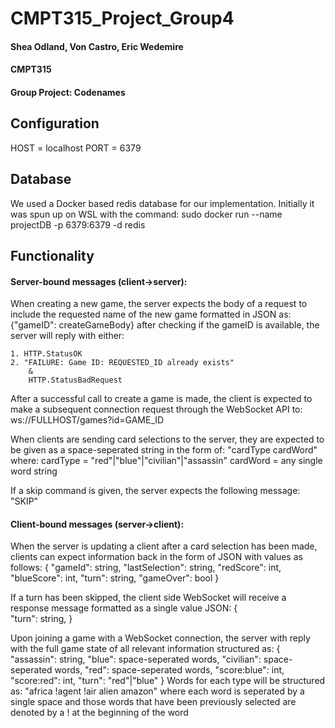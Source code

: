 # CMPT315_Project_Group4
#### Shea Odland, Von Castro, Eric Wedemire
#### CMPT315
#### Group Project: Codenames


## Configuration
HOST = localhost
PORT = 6379

## Database

We used a Docker based redis database for our implementation. Initially it was
spun up on WSL with the command:
    sudo docker run --name projectDB -p 6379:6379 -d redis

## Functionality

#### Server-bound messages (client->server):
When creating a new game, the server expects the body of a request to
include the requested name of the new game formatted in JSON as:
    {"gameID": createGameBody}
after checking if the gameID is available, the server will reply with
either:

    1. HTTP.StatusOK
    2. "FAILURE: Game ID: REQUESTED_ID already exists"
        &
        HTTP.StatusBadRequest

After a successful call to create a game is made, the client is expected to
make a subsequent connection request through the WebSocket API to:
    ws://FULLHOST/games?id=GAME_ID

When clients are sending card selections to the server, they are expected
to be given as a space-seperated string in the form of:
    "cardType cardWord"
where:
    cardType = "red"|"blue"|"civilian"|"assassin"
    cardWord = any single word string

If a skip command is given, the server expects the following message:
    "SKIP"

#### Client-bound messages (server->client):
When the server is updating a client after a card selection has been made,
clients can expect information back in the form of JSON with values as
follows:
    {
        "gameId": string,
        "lastSelection": string,
        "redScore": int,
        "blueScore": int,
        "turn": string,
        "gameOver": bool
    }

If a turn has been skipped, the client side WebSocket will receive a
response message formatted as a single value JSON:
    {   
        "turn": string,
    }

Upon joining a game with a WebSocket connection, the server with reply with
the full game state of all relevant information structured as:
    {
        "assassin": string,
        "blue": space-seperated words,
        "civilian": space-seperated words,
        "red": space-seperated words,
        "score:blue": int,
        "score:red": int,
        "turn": "red"|"blue"
    }
Words for each type will be structured as:
    "africa !agent !air alien amazon"
where each word is seperated by a single space and those words that have
been previously selected are denoted by a ! at the beginning of the word
    
